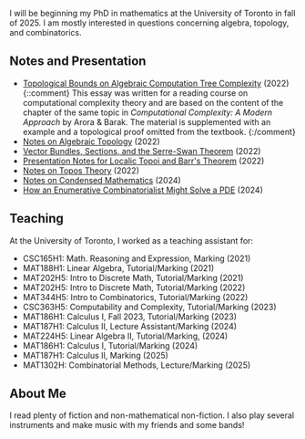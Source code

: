 I will be beginning my PhD in mathematics at the University of Toronto in fall of 2025. I am mostly interested in questions concerning algebra, topology, and combinatorics. 

## Notes and Presentation

* [Topological Bounds on Algebraic Computation Tree Complexity](./assets/files/mat495_essay.pdf) (2022)
{::comment}
This essay was written for a reading course on computational complexity theory and are based on the content of the chapter of the same topic in *Computational Complexity: A Modern Approach* by Arora & Barak. The material is supplemented with an example and a topological proof omitted from the textbook.
{:/comment}  
* [Notes on Algebraic Topology](./assets/files/matd94_notes.pdf) (2022)  
* [Vector Bundles, Sections, and the Serre-Swan Theorem](./assets/files/matd94_serreswan_essay.pdf) (2022)  
* [Presentation Notes for Localic Topoi and Barr's Theorem](./assets/files/matd95_localictopoi.pdf) (2022)  
* [Notes on Topos Theory](./assets/files/matd95_notes.pdf) (2022)  
* [Notes on Condensed Mathematics](./assets/files/mproj_notes.pdf) (2024)  
* [How an Enumerative Combinatorialist Might Solve a PDE](./assets/files/talks_appliedpde.pdf) (2024)  

## Teaching

At the University of Toronto, I worked as a teaching assistant for:
  
* CSC165H1: Math. Reasoning and Expression, Marking (2021)
* MAT188H1: Linear Algebra, Tutorial/Marking (2021)
* MAT202H5: Intro to Discrete Math, Tutorial/Marking (2021)
* MAT202H5: Intro to Discrete Math, Tutorial/Marking (2022)
* MAT344H5: Intro to Combinatorics, Tutorial/Marking (2022) 
* CSC363H5: Computability and Complexity, Tutorial/Marking (2023)  
* MAT186H1: Calculus I, Fall 2023, Tutorial/Marking (2023)
* MAT187H1: Calculus II, Lecture Assistant/Marking (2024)
* MAT224H5: Linear Algebra II, Tutorial/Marking, (2024)  
* MAT186H1: Calculus I, Tutorial/Marking (2024)
* MAT187H1: Calculus II, Marking (2025)
* MAT1302H: Combinatorial Methods, Lecture/Marking (2025)

## About Me

I read plenty of fiction and non-mathematical non-fiction. I also play several instruments and make music with my friends and some bands!